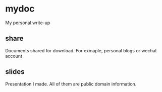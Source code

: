 # mydoc
My personal write-up

## share
Documents shared for download. For exmaple, personal blogs or wechat account

## slides
Presentation I made. All of them are public domain information.

